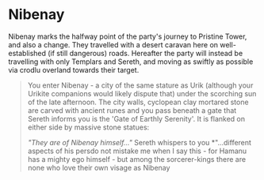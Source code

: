 # Nibenay
Nibenay marks the halfway point of the party's journey to Pristine Tower, and also a change.  They travelled with a desert caravan here on well-established (if still dangerous) roads.  Hereafter the party will instead be travelling with only Templars and Sereth, and moving as swiftly as possible via crodlu overland towards their target.

> You enter Nibenay - a city of the same stature as Urik (although your Urikite companions would likely dispute that) under the scorching sun of the late afternoon.  The city walls, cyclopean clay mortared stone are carved with ancient runes and you pass beneath a gate that Sereth informs you is the 'Gate of Earthly Serenity'.  It is flanked on either side by massive stone statues:
> 
> *"They are of Nibenay himself..."* Sereth whispers to you *"...different aspects of his persdo not mistake me when I say this - for Hamanu has a mighty ego himself - but among the sorcerer-kings there are none who love their own visage as Nibenay
<!--stackedit_data:
eyJoaXN0b3J5IjpbLTc4MDAzOTU3MywtMTIxNjQxNTAzNywxMj
czMjEyMDM0LC0xOTM1ODEzMzkzXX0=
-->